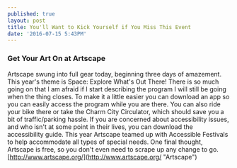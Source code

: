 ```yaml
---
published: true
layout: post
title: You'll Want to Kick Yourself if You Miss This Event
date: '2016-07-15 5:43PM'
---
```

### Get Your Art On at Artscape

Artscape swung into full gear today, beginning three days of amazement. This year's theme is Space: Explore What's Out There! There is so much going on that I am afraid if I start describing the program I will still be going when the thing closes. To make it a little easier you can download an app so you can easily access the program while you are there. You can also ride your bike there or take the Charm City Circulator, which should save you a bit of traffic/parking hassle. If you are concerned about accessibility issues, and who isn't at some point in their lives, you can download the accessibility guide. This year Artscape teamed up with Accessible Festivals to help accommodate all types of special needs. One final thought, Artscape is free, so you don't even need to scrape up any change to go. [http://www.artscape.org/](http://www.artscape.org/ "Artscape")
